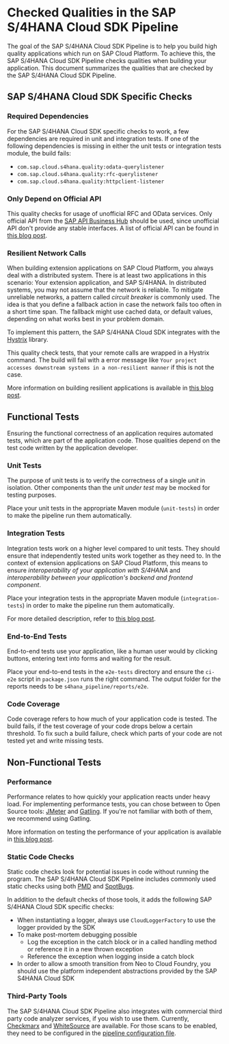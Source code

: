 # Checked Qualities in the SAP S/4HANA Cloud SDK Pipeline

The goal of the SAP S/4HANA Cloud SDK Pipeline is to help you build high quality applications which run on SAP Cloud Platform.
To achieve this, the SAP S/4HANA Cloud SDK Pipeline checks qualities when building your application.
This document summarizes the qualities that are checked by the SAP S/4HANA Cloud SDK Pipeline.

## SAP S/4HANA Cloud SDK Specific Checks

### Required Dependencies

For the SAP S/4HANA Cloud SDK specific checks to work, a few dependencies are required in unit and integration tests.
If one of the following dependencies is missing in either the unit tests or integration tests module, the build fails:

* `com.sap.cloud.s4hana.quality:odata-querylistener`
* `com.sap.cloud.s4hana.quality:rfc-querylistener`
* `com.sap.cloud.s4hana.quality:httpclient-listener`

### Only Depend on Official API

This quality checks for usage of unofficial RFC and OData services.
Only official API from the [SAP API Business Hub](https://api.sap.com/) should be used, since unofficial API don't provide any stable interfaces.
A list of official API can be found in [this blog post](https://blogs.sap.com/2017/09/22/quality-checks/).

### Resilient Network Calls

When building extension applications on SAP Cloud Platform, you always deal with a distributed system.
There is at least two applications in this scenario: Your extension application, and SAP S/4HANA.
In distributed systems, you may not assume that the network is reliable.
To mitigate unreliable networks, a pattern called _circuit breaker_ is commonly used.
The idea is that you define a fallback action in case the network fails too often in a short time span.
The fallback might use cached data, or default values, depending on what works best in your problem domain.

To implement this pattern, the SAP S/4HANA Cloud SDK integrates with the [Hystrix](https://github.com/Netflix/Hystrix) library.

This quality check tests, that your remote calls are wrapped in a Hystrix command.
The build will fail with a error message like `Your project accesses downstream systems in a non-resilient manner` if this is not the case.

More information on building resilient applications is available in [this blog post](https://blogs.sap.com/2017/06/23/step-5-resilience-with-hystrix/).

## Functional Tests

Ensuring the functional correctness of an application requires automated tests, which are part of the application code.
Those qualities depend on the test code written by the application developer.

### Unit Tests

The purpose of unit tests is to verify the correctness of a single _unit_ in isolation.
Other components than the _unit under test_ may be mocked for testing purposes.

Place your unit tests in the appropriate Maven module (`unit-tests`) in order to make the pipeline run them automatically.

### Integration Tests

Integration tests work on a higher level compared to unit tests.
They should ensure that independently tested units work together as they need to.
In the context of extension applications on SAP Cloud Platform, this means to ensure _interoperability of your application with S/4HANA_ and _interoperability between your application's backend and frontend component_.

Place your integration tests in the appropriate Maven module (`integration-tests`) in order to make the pipeline run them automatically.

For more detailed description, refer to [this blog post](https://blogs.sap.com/2017/09/19/step-12-with-sap-s4hana-cloud-sdk-automated-testing/).

### End-to-End Tests

End-to-end tests use your application, like a human user would by clicking buttons, entering text into forms and waiting for the result.

Place your end-to-end tests in the `e2e-tests` directory and ensure the `ci-e2e` script in `package.json` runs the right command.
The output folder for the reports needs to be `s4hana_pipeline/reports/e2e`.

### Code Coverage

Code coverage refers to how much of your application code is tested.
The build fails, if the test coverage of your code drops below a certain threshold.
To fix such a build failure, check which parts of your code are not tested yet and write missing tests.

## Non-Functional Tests

### Performance

Performance relates to how quickly your application reacts under heavy load.
For implementing performance tests, you can chose between to Open Source tools: [JMeter](https://jmeter.apache.org/) and [Gatling](https://gatling.io/).
If you're not familiar with both of them, we recommend using Gatling.

More information on testing the performance of your application is available in [this blog post](https://blogs.sap.com/2018/01/11/step-23-with-sap-s4hana-cloud-sdk-performance-tests/).

### Static Code Checks

Static code checks look for potential issues in code without running the program.
The SAP S/4HANA Cloud SDK Pipeline includes commonly used static checks using both [PMD](https://pmd.github.io/) and [SpotBugs](https://spotbugs.github.io/).

In addition to the default checks of those tools, it adds the following SAP S/4HANA Cloud SDK specific checks:

* When instantiating a logger, always use `CloudLoggerFactory` to use the logger provided by the SDK
* To make post-mortem debugging possible
    * Log the exception in the catch block or in a called handling method or reference it in a new thrown exception
    * Reference the exception when logging inside a catch block
* In order to allow a smooth transition from Neo to Cloud Foundry, you should use the platform independent abstractions provided by the SAP S4HANA Cloud SDK

### Third-Party Tools

The SAP S/4HANA Cloud SDK Pipeline also integrates with commercial third party code analyzer services, if you wish to use them.
Currently, [Checkmarx](https://www.checkmarx.com/) and [WhiteSource](https://www.whitesourcesoftware.com/) are available.
For those scans to be enabled, they need to be configured in the [pipeline configuration file](../../configuration.md).
